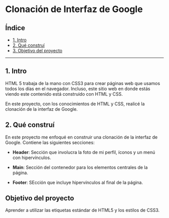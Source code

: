 # Clonación de Interfaz de Google

## Índice

* [1. Intro](#)
* [2. Qué construí](#)
* [3. Objetivo del proyecto](#)

****

## 1. Intro
HTML 5 trabaja de la mano con CSS3 para crear páginas web que usamos todos los días en el navegador. Incluso, este sitio web en donde estás viendo este contenido está construido con HTML y CSS.

En este proyecto, con los conocimientos de HTML y CSS, realicé la clonación de la interfaz de Google.

## 2. Qué construí
En este proyecto me enfoqué en construir una clonación de la interfaz de Google. Contiene las siguientes secciones: 

* **Header**: Sección que involucra la foto de mi perfil, íconos y un menú con hipervínculos.

* **Main**: Sección del contenedor para los elementos centrales de la página.

* **Footer**: SEcción que incluye hipervínculos al final de la página.

## Objetivo del proyecto
Aprender a utilizar las etiquetas estándar de HTML5 y los estilos de CSS3.
